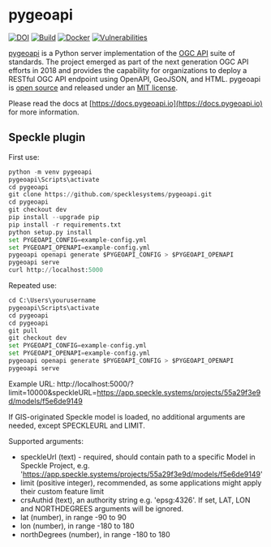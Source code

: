 # pygeoapi

[![DOI](https://zenodo.org/badge/121585259.svg)](https://zenodo.org/badge/latestdoi/121585259)
[![Build](https://github.com/geopython/pygeoapi/actions/workflows/main.yml/badge.svg)](https://github.com/geopython/pygeoapi/actions/workflows/main.yml)
[![Docker](https://github.com/geopython/pygeoapi/actions/workflows/containers.yml/badge.svg)](https://github.com/geopython/pygeoapi/actions/workflows/containers.yml)
[![Vulnerabilities](https://github.com/geopython/pygeoapi/actions/workflows/vulnerabilities.yml/badge.svg)](https://github.com/geopython/pygeoapi/actions/workflows/vulnerabilities.yml)

[pygeoapi](https://pygeoapi.io) is a Python server implementation of the [OGC API](https://ogcapi.ogc.org) suite of standards. The project emerged as part of the next generation OGC API efforts in 2018 and provides the capability for organizations to deploy a RESTful OGC API endpoint using OpenAPI, GeoJSON, and HTML. pygeoapi is [open source](https://opensource.org/) and released under an [MIT license](https://github.com/geopython/pygeoapi/blob/master/LICENSE.md).

Please read the docs at [https://docs.pygeoapi.io](https://docs.pygeoapi.io) for more information.

## Speckle plugin

First use:
```python
python -m venv pygeoapi
pygeoapi\Scripts\activate
cd pygeoapi
git clone https://github.com/specklesystems/pygeoapi.git
cd pygeoapi
git checkout dev
pip install --upgrade pip
pip install -r requirements.txt
python setup.py install
set PYGEOAPI_CONFIG=example-config.yml
set PYGEOAPI_OPENAPI=example-config.yml
pygeoapi openapi generate $PYGEOAPI_CONFIG > $PYGEOAPI_OPENAPI
pygeoapi serve
curl http://localhost:5000
```

Repeated use:
```python
cd C:\Users\yourusername
pygeoapi\Scripts\activate
cd pygeoapi
cd pygeoapi
git pull
git checkout dev
set PYGEOAPI_CONFIG=example-config.yml
set PYGEOAPI_OPENAPI=example-config.yml
pygeoapi openapi generate $PYGEOAPI_CONFIG > $PYGEOAPI_OPENAPI
pygeoapi serve
```
Example URL:
http://localhost:5000/?limit=10000&speckleURL=https://app.speckle.systems/projects/55a29f3e9d/models/f5e6de9149

If GIS-originated Speckle model is loaded, no additional arguments are needed, except SPECKLEURL and LIMIT. 

Supported arguments:
 - speckleUrl (text) - required, should contain path to a specific Model in Speckle Project, e.g. 'https://app.speckle.systems/projects/55a29f3e9d/models/f5e6de9149'
 - limit (positive integer), recommended, as some applications might apply their custom feature limit
 - crsAuthid (text), an authority string e.g. 'epsg:4326'. If set, LAT, LON and NORTHDEGREES arguments will be ignored.
 - lat (number), in range -90 to 90
 - lon (number), in range -180 to 180
 - northDegrees (number), in range -180 to 180

